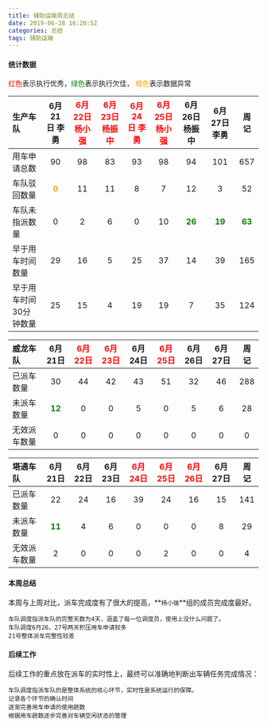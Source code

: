 ```yaml
---
title: 辅助运输周总结
date: 2019-06-28 16:20:52
categories: 总结
tags: 辅助运输
---
```


#### 统计数据
<font color="red">红色</font>表示执行优秀，<font color="green">绿色</font>表示执行欠佳， <font color="orange">橙色</font>表示数据异常

| 生产车队 | 6月21日 李勇 | <font color="red">6月22日 杨小强 </font>| <font color="red">6月23日 杨振中</font>| <font color="red">6月24日 李勇</font>| <font color="red">6月25日 杨小强</font>| 6月26日 杨振中| 6月27日 李勇 |周记|
| :------| :----: | :----: | :----: | :----: | :----: | :----: | :----: |  :----: | 
| 用车申请总数         | 90 | 98 | 83 | 93 | 98 | 94 | 101 | 657 |
| 车队驳回数量         | <font color="orange">**0**</font> | 11 | 11 | 8 | 7| 12 | 3 |  52 |
| 车队未指派数量        | 0 | 2 | 6 | 0 | 10 | <font color="green">**26**</font>| <font color="green">**19**</font> | <font color="green">**63**</font> |
| 早于用车时间数量      | 29 | 16 | 5 | 25 | 37 | 14 | 39 | 165 |
| 早于用车时间30分钟数量  | 25 | 15 | 4 | 19 | 19| 7 | 35 |  124 |



| 威龙车队 | 6月21日 | <font color="red">6月22日</font>| <font color="red">6月23日</font>| 6月24日| <font color="red">6月25日</font>| 6月26日 | 6月27日 |周记|
| :------| :----: | :----: | :----: | :----: | :----: | :----: | :----: |  :----: | 
| 已派车数量    | 30 | 44 | 42 | 43 | 51 | 32 | 46 | 288 |
| 未派车数量   | <font color="green">**12**</font> | 0 | 0 | 5 | 0 | 5 |  6 | 28 | 
| 无效派车数量  | 0 | 0 | 0 | 0 | 0 | 0 |  0 | 0 |


| 塔通车队 | 6月21日 | 6月22日| 6月23日| <font color="red">6月24日</font>| <font color="red">6月25日</font>| <font color="red">6月26日</font> | 6月27日 |周记|
| :------| :----: | :----: | :----: | :----: | :----: | :----: | :----: |  :----: | 
| 已派车数量    | 22 | 24 | 16 | 39 | 24| 16 |   15 | 141 |
| 未派车数量   | <font color="green">**11**</font> | 4 | 6 | 0 | 0 | 0 |  8 | 29 |
| 无效派车数量  | 2 | 0 | 0 | 0 | 2 | 0 |  0 | 4 |


#### 本周总结
本周与上周对比，派车完成度有了很大的提高，**`杨小强`**组的成员完成度最好。

```
车队调度指派车队的完整天数为4天，涵盖了每一位调度员，使用上没什么问题了。
车队调度6月26、27号两天积压用车申请较多
21号整体派车完整性较差

```
#### 后续工作
后续工作的重点放在派车的实时性上，最终可以准确地判断出车辆任务完成情况：
```
车队调度指派车队的是整体系统的核心环节，实时性是系统运行的保障。
记录各个环节的确认时间
逐渐完善用车申请的使用趟数
根据用车趟数逐步完善对车辆空闲状态的管理

```